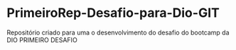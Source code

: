 # PrimeiroRep-Desafio-para-Dio-GIT
Repositório criado para uma o desenvolvimento do desafio do bootcamp da DIO
PRIMEIRO DESAFIO
